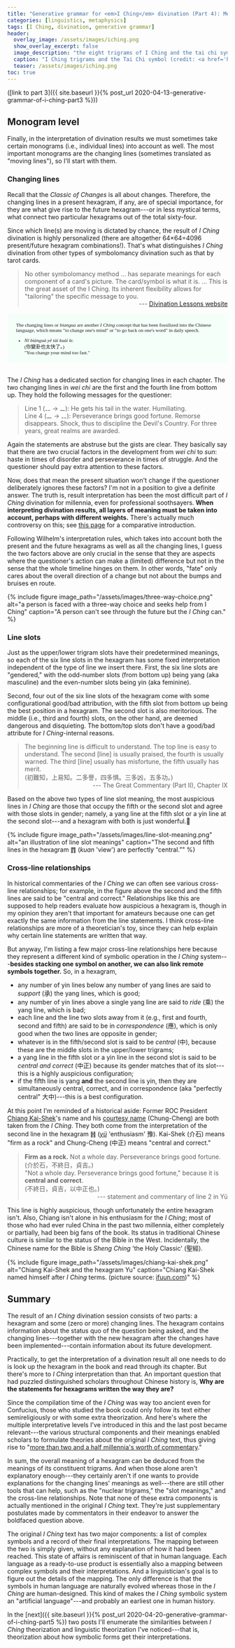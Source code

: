 ```yaml
---
title: "Generative grammar for <em>I Ching</em> divination (Part 4): Meaning II"
categories: [linguistics, metaphysics]
tags: [I Ching, divination, generative grammar]
header:
  overlay_image: /assets/images/iching.png
  show_overlay_excerpt: false
  image_description: "the eight trigrams of I Ching and the tai chi symbol"
  caption: "I Ching trigrams and the Tai Chi symbol (credit: <a href='https://commons.wikimedia.org/wiki/File:Pakua.svg' title='via Wikimedia Commons'>Benoît Stella alias BenduKiwi</a> / <a href='http://creativecommons.org/licenses/by-sa/3.0/'>CC BY-SA</a>)"
  teaser: /assets/images/iching.png
toc: true
---
```


([link to part 3]({{ site.baseurl }}{% post_url 2020-04-13-generative-grammar-of-i-ching-part3 %}))

## Monogram level
Finally, in the interpretation of divination results we must sometimes take certain monograms (i.e., individual lines) into account as well. The most important monograms are the changing lines (sometimes translated as "moving lines"), so I'll start with them.

### Changing lines
Recall that the _Classic of Changes_ is all about changes. Therefore, the changing lines in a present hexagram, if any, are of special importance, for they are what give rise to the future hexagram---or in less mystical terms, what connect two particular hexagrams out of the total sixty-four.

Since which line(s) are moving is dictated by chance, the result of _I Ching_ divination is highly personalized (there are altogether 64×64=4096 present/future hexagram combinations!). That's what distinguishes _I Ching_ divination from other types of symbolomancy divination such as that by tarot cards.
>No other symbolomancy method ... has separate meanings for each component of a card's picture. The card/symbol is what it is. ... This is the great asset of the I Ching. Its inherent flexibility allows for "tailoring" the specific message to you.<br>
><span style="text-align: right; display: block;"> --- [Divination Lessons website](https://divinationlessons.wordpress.com/2020/01/17/i-ching-divination-part-2-casting-the-hexagram/)</span>

<div style="padding-left:20px; padding-right:20px; padding-top:20px; padding-bottom:7px; margin-bottom: 30px; display:block; background-color:MintCream; font-family:Georgia; font-size:80%;">
The changing lines or <i>biangua</i> are another <i>I Ching</i> concept that has been fossilized into the Chinese language, which means "to change one's mind" or "to go back on one's word" in daily speech.<br>

<ul>
<li><i>Nǐ biànguà yě tài kuài le.</i><br>
(<span class="hanyu">你變卦也太快了。</span>)<br>
"You change your mind too fast."</li>
</ul>
</div>

The _I Ching_ has a dedicated section for changing lines in each chapter. The two changing lines in _wei chi_ are the first and the fourth line from bottom up. They hold the following messages for the questioner:
>Line 1 (⚋ → ⚊): He gets his tail in the water. Humiliating.<br>
>Line 4 (⚊ → ⚋): Perseverance brings good fortune. Remorse disappears. Shock, thus to discipline the Devil's Country. For three years, great realms are awarded.

Again the statements are abstruse but the gists are clear. They basically say that there are two crucial factors in the development from _wei chi_ to _sun_: haste in times of disorder and perseverance in times of struggle. And the questioner should pay extra attention to these factors.

Now, does that mean the present situation won't change if the questioner deliberately ignores these factors? I'm not in a position to give a definite answer. The truth is, result interpretation has been the most difficult part of _I Ching_ divination for millennia, even for professional soothsayers. **When interpreting divination results, all layers of meaning must be taken into account, perhaps with different weights.** There's actually much controversy on this; see [this page](http://www.russellcottrell.com/VirtualYarrowStalks/rules.htm) for a comparative introduction.

Following Wilhelm's interpretation rules, which takes into account both the present and the future hexagrams as well as all the changing lines, I guess the two factors above are only crucial in the sense that they are aspects where the questioner's action can make a (limited) difference but not in the sense that the whole timeline hinges on them. In other words, "fate" only cares about the overall direction of a change but not about the bumps and bruises en route.

{% include figure image_path="/assets/images/three-way-choice.png" alt="a person is faced with a three-way choice and seeks help from I Ching" caption="A person can't see through the future but the _I Ching_ can." %}

### Line slots
Just as the upper/lower trigram slots have their predetermined meanings, so each of the six line slots in the hexagram has some fixed interpretation independent of the type of line we insert there. First, the six line slots are "gendered," with the odd-number slots (from bottom up) being yang (aka masculine) and the even-number slots being yin (aka feminine).

<a id="qualit"></a>Second, four out of the six line slots of the hexagram come with some configurational good/bad attribution, with the fifth slot from bottom up being the best position in a hexagram. The second slot is also meritorious. The middle (i.e., third and fourth) slots, on the other hand, are deemed dangerous and disquieting. The bottom/top slots don't have a good/bad attribute for _I Ching_-internal reasons.
>The beginning line is difficult to understand. The top line is easy to understand. The second [line] is usually praised, the fourth is usually warned. The third [line] usually has misfortune, the fifth usually has merit.<br>
>(<span class="hanyu">初難知，上易知。二多譽，四多惧。三多凶，五多功。</span>)<br>
><span style="text-align: right; display: block;"> --- The Great Commentary (Part II), Chapter IX</span>

<a id="agree"></a>Based on the above two types of line slot meaning, the most auspicious lines in _I Ching_ are those that occupy the fifth or the second slot and agree with those slots in gender; namely, a yang line at the fifth slot or a yin line at the second slot---and a hexagram with both is just wonderful.👑

{% include figure image_path="/assets/images/line-slot-meaning.png" alt="an illustration of line slot meanings" caption="The second and fifth lines in the hexagram ䷓ (_kuan_ 'view') are perfectly &ldquo;central.&rdquo;" %}

<a id="crossline"></a>
### Cross-line relationships
In historical commentaries of the _I Ching_ we can often see various cross-line relationships; for example, in the figure above the second and the fifth lines are said to be "central and correct." Relationships like this are supposed to help readers evaluate how auspicious a hexagram is, though in my opinion they aren't that important for amateurs because one can get exactly the same information from the line statements. I think cross-line relationships are more of a theoretician's toy, since they can help explain why certain line statements are written that way.

But anyway, I'm listing a few major cross-line relationships here because they represent a different kind of symbolic operation in the _I Ching_ system---**besides stacking one symbol on another, we can also link remote symbols together.** So, in a hexagram,
- any number of yin lines below any number of yang lines are said to _support_ (<span class="hanyu">承</span>) the yang lines, which is good;
- any number of yin lines above a single yang line are said to _ride_ (<span class="hanyu">乘</span>) the yang line, which is bad;
- each line and the line two slots away from it (e.g., first and fourth, second and fifth) are said to be in _correspondence_ (<span class="hanyu">應</span>), which is only good when the two lines are opposite in gender;
- whatever is in the fifth/second slot is said to be _central_ (<span class="hanyu">中</span>), because these are the middle slots in the upper/lower trigrams;
- <a id="correctly"></a>a yang line in the fifth slot or a yin line in the second slot is said to be _central and correct_ (<span class="hanyu">中正</span>) because its gender matches that of its slot---this is a highly auspicious configuration;
- <a id="perfectly"></a>if the fifth line is yang **and** the second line is yin, then they are simultaneously central, correct, and in correspondence (aka "perfectly central" <span class="hanyu">大中</span>)---this is a best configuration.

At this point I'm reminded of a historical aside: Former ROC President [Chiang Kai-Shek](https://zh.wikipedia.org/zh-tw/蔣中正#稱呼名字)'s name and his [courtesy name](https://en.wikipedia.org/wiki/Courtesy_name) (Chung-Cheng) are both taken from the _I Ching_. They both come from the interpretation of the second line in the hexagram ䷏ ([_yü_](https://www.iching-online.com/hexagrams/iching-hexagram-001000.html) 'enthusiasm' <span class='hanyu'>豫</span>). Kai-Shek (<span class='hanyu'>介石</span>) means "firm as a rock" and Chung-Cheng (<span class='hanyu'>中正</span>) means "central and correct."
>**Firm as a rock.** Not a whole day. Perseverance brings good fortune.<br>
>(<span class="hanyu">介於石，不終日，貞吉。</span>)<br>
>"Not a whole day. Perseverance brings good fortune," because it is **central and correct**.<br>
>(<span class="hanyu">不終日，貞吉，以中正也。</span>)<br>
><span style="text-align: right; display: block;"> --- statement and commentary of line 2 in Yü</span>

This line is highly auspicious, though unfortunately the entire hexagram isn't. Also, Chiang isn't alone in his enthusiasm for the _I Ching_; most of those who had ever ruled China in the past two millennia, either completely or partially, had been big fans of the book. Its status in traditional Chinese culture is similar to the status of the Bible in the West. Incidentally, the Chinese name for the Bible is _Sheng Ching_ 'the Holy Classic' (<span class="hanyu">聖經</span>).

{% include figure image_path="/assets/images/chiang-kai-shek.png" alt="Chiang Kai-Shek and the hexagram Yu" caption="Chiang Kai-Shek named himself after _I Ching_ terms. (picture source: <a href='http://www.ifuun.com/a2018071214644409/'>ifuun.com</a>)" %}

<a id="summary"></a>
## Summary
The result of an _I Ching_ divination session consists of two parts: a hexagram and some (zero or more) changing lines. The hexagram contains information about the status quo of the question being asked, and the changing lines---together with the new hexagram after the changes have been implemented---contain information about its future development.

Practically, to get the interpretation of a divination result all one needs to do is look up the hexagram in the book and read through its chapter. But there's more to _I Ching_ interpretation than that. An important question that had puzzled distinguished scholars throughout Chinese history is, **Why are the statements for hexagrams written the way they are?**

Since the compilation time of the _I Ching_ was way too ancient even for Confucius, those who studied the book could only follow its text either semireligiously or with some extra theorization. And here's where the multiple interpretative levels I've introduced in this and the last post became relevant---the various structural components and their meanings enabled scholars to formulate theories about the original _I Ching_ text, thus giving rise to "[more than two and a half millennia's worth of commentary](https://en.wikipedia.org/wiki/I_Ching)."

In sum, the overall meaning of a hexagram can be deduced from the meanings of its constituent trigrams. And when those alone aren't explanatory enough---they certainly aren't if one wants to provide explanations for the changing lines' meanings as well---there are still other tools that can help, such as the "nuclear trigrams," the "slot meanings," and the cross-line relationships. Note that none of these extra components is actually mentioned in the original _I Ching_ text. They're just supplementary postulates made by commentators in their endeavor to answer the boldfaced question above.

The original _I Ching_ text has two major components: a list of complex symbols and a record of their final interpretations. The mapping between the two is simply given, without any explanation of how it had been reached. This state of affairs is reminiscent of that in human language. Each language as a ready-to-use product is essentially also a mapping between complex symbols and their interpretations. And a linguistician's goal is to figure out the details of the mapping. The only difference is that the symbols in human language are naturally evolved whereas those in the _I Ching_ are human-designed. This kind of makes the _I Ching_ symbolic system an "artificial language"---and probably an earliest one in human history.

In the [next]({{ site.baseurl }}{% post_url 2020-04-20-generative-grammar-of-i-ching-part5 %}) two posts I'll enumerate the similarities between _I Ching_ theorization and linguistic theorization I've noticed---that is, theorization about how symbolic forms get their interpretations.
